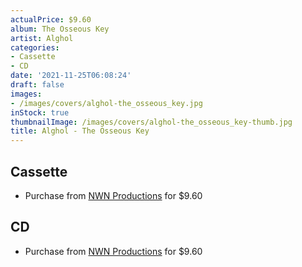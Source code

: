 ```yaml
---
actualPrice: $9.60
album: The Osseous Key
artist: Alghol
categories:
- Cassette
- CD
date: '2021-11-25T06:08:24'
draft: false
images:
- /images/covers/alghol-the_osseous_key.jpg
inStock: true
thumbnailImage: /images/covers/alghol-the_osseous_key-thumb.jpg
title: Alghol - The Osseous Key
---
```


## Cassette
* Purchase from [NWN Productions](http://shop.nwnprod.com/index.php?route=product/product&path=73&product_id=18907&sort=pd.name&order=ASC) for $9.60
## CD
* Purchase from [NWN Productions](http://shop.nwnprod.com/index.php?route=product/product&path=93&product_id=18906&sort=pd.name&order=ASC) for $9.60
